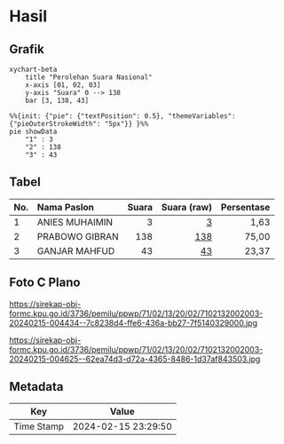 # Hasil

## Grafik

```mermaid
xychart-beta
    title "Perolehan Suara Nasional"
    x-axis [01, 02, 03]
    y-axis "Suara" 0 --> 138
    bar [3, 138, 43]
```

```mermaid
%%{init: {"pie": {"textPosition": 0.5}, "themeVariables": {"pieOuterStrokeWidth": "5px"}} }%%
pie showData
    "1" : 3
    "2" : 138
    "3" : 43
```

## Tabel

| No. | Nama Paslon    | Suara | Suara (raw) | Persentase |
|:--- |:-------------- | -----:| -----------:| ----------:|
| 1   | ANIES MUHAIMIN | 3     | [3][p-1]    | 1,63       |
| 2   | PRABOWO GIBRAN | 138   | [138][p-2]  | 75,00      |
| 3   | GANJAR MAHFUD  | 43    | [43][p-3]   | 23,37      |


[p-1]: https://github.com/gigit-pemilu/pemilu-2024/blob/main/pilpres/hitung-suara/sub/71-sulawesi-utara/sub/02-minahasa/sub/13-pineleng/sub/2002-pineleng-ii/sub/003-tps/sub/paslon-1.txt
[p-2]: https://github.com/gigit-pemilu/pemilu-2024/blob/main/pilpres/hitung-suara/sub/71-sulawesi-utara/sub/02-minahasa/sub/13-pineleng/sub/2002-pineleng-ii/sub/003-tps/sub/paslon-2.txt
[p-3]: https://github.com/gigit-pemilu/pemilu-2024/blob/main/pilpres/hitung-suara/sub/71-sulawesi-utara/sub/02-minahasa/sub/13-pineleng/sub/2002-pineleng-ii/sub/003-tps/sub/paslon-3.txt

## Foto C Plano

https://sirekap-obj-formc.kpu.go.id/3736/pemilu/ppwp/71/02/13/20/02/7102132002003-20240215-004434--7c8238d4-ffe6-436a-bb27-7f5140329000.jpg

https://sirekap-obj-formc.kpu.go.id/3736/pemilu/ppwp/71/02/13/20/02/7102132002003-20240215-004625--62ea74d3-d72a-4365-8486-1d37af843503.jpg


## Metadata

| Key        | Value               |
| ---------- | ------------------- |
| Time Stamp | 2024-02-15 23:29:50 |




